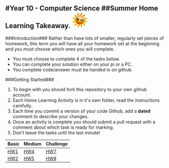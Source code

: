 #Year 10 - Computer Science
##Summer Home Learning Takeaway. <img src="Resources/sun.png" height=50px>
---

###Introduction###
Rather than have lots of smaller, regularly set pieces of homework, this term you will have all your homework set at the beginning and you must choose which ones you will complete.
- You must choose to complete 4 of the tasks below.
- You can complete your solution either on your pi or a PC.
- You complete code/answer must be handed in on github.
 
###Getting Started###
1. To begin with you should fork this repository to your own github account. 
2. Each Home Learning Activity is in it's own folder, read the instructions carefully.
3. Each time you commit a version of your code Github, add a **dated** comment to describe your changes.
4. Once an activity is complete you should submit a pull request with a comment about which task is ready for marking.
5. Don't leave the tasks until the last minute!


| Basic | Medium | Challenge |
|-------|--------|-----------|
| [HW1](/HW/1/)  | [HW4](/HW/3/)   | [HW7](/HW/5/)      |
| [HW2](/HW/2/)  | [HW5](/HW/4/)   | [HW8](/HW/6/)      |

